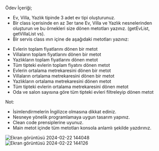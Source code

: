 Ödev İçeriği;

 - Ev, Villa, Yazlık tipinde 3 adet ev tipi oluşturunuz. 
 - Bir class içerisinde en az 3er tane Ev, Villa ve Yazlık nesnelerinden oluşturun ve bu örnekleri size dönen metotları yazınız. (getEvList, getVillaList vs). 
 - Bir servis class ının içine de aşağıdaki metotları yazınız: 

 * Evlerin toplam fiyatlarını dönen bir metot 
 * Villaların toplam fiyatlarını dönen bir metot 
 * Yazlıkların toplam fiyatlarını dönen metot 
 * Tüm tipteki evlerin toplam fiyatını dönen metot 
 * Evlerin ortalama metrekaresini dönen bir metot 
 * Villaların ortalama metrekaresini dönen bir metot 
 * Yazlıkların ortalama metrekaresini dönen metot 
 * Tüm tipteki evlerin ortalama metrekaresini dönen metot 
 * Oda ve salon sayısına göre tüm tipteki evleri filtreleyip dönen metot 

Not:

 - İsimlendirmelerin İngilizce olmasına dikkat ediniz. 
 - Nesneye yönelik programlamaya uygun tasarım yapınız. 
 - Clean code prensiplerine uyunuz. 
 - Main metot içinde tüm metotları konsola anlamlı şekilde yazdırınız. 

![Ekran görüntüsü 2024-02-22 144048](https://github.com/beytomer/n11-talenthub-cohorts-homework-01/assets/54630694/f37b82c2-b058-4380-8864-a443ca306ea9)
![Ekran görüntüsü 2024-02-22 144126](https://github.com/beytomer/n11-talenthub-cohorts-homework-01/assets/54630694/ada31f03-a41a-4489-90fc-f076776eec00)
